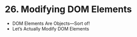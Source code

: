 # 26. Modifying DOM Elements

* DOM Elements Are Objects—Sort of!
* Let’s Actually Modify DOM Elements

